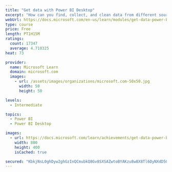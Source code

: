 ```yaml
---
title: "Get data with Power BI Desktop"
excerpt: "How can you find, collect, and clean data from different sources? Power BI is a tool for making sense of your data. You will learn tricks to make data-gathering easier."
webUrl: https://docs.microsoft.com/en-us/learn/modules/get-data-power-bi/
type: course
price: Free
length: PT1H15M
ratings:
  count: 17347
  average: 4.710325
heat: 73

provider:
  name: Microsoft Learn
  domain: microsoft.com
  images:
    - url: /assets/images/organizations/microsoft.com-50x50.jpg
      width: 50
      height: 50

levels:
  - Intermediate

topics:
  - Power BI
  - Power BI Desktop

images:
  - url: https://docs.microsoft.com/learn/achievements/get-data-power-bi-desktop-social.png
    width: 800
    height: 400
    isCached: true

secured: "KbkjNsL0ghDyw2ghGzInQCmubkQ8Gv8SXSAZwtoBYAKzu8w8X8Tl6OyNXdD5OoTp3x/eti9r/XXXcTn5cUxjTn/+UzcAeJ46e+9r0dj/mjxFNptOCLa7W/rVZ525ZeC6z99vzDm7xdtfRF/KZGZXh8TMMrvXM5xj4qbngW9iRTocj+BfnRI0RF8PasgW1h1+H6YQsUlYpap0iAuPGdm77gpoP/USdtYSV5TRDZSPMIiGcejsk0A+OdR10f6fChd4yJyA3QSQcJkbA/5dzyOSerF4f4zNz8dbDgwMRVBvuHmFfiq6EHMZz/asb9QBepSkygEA+U1Ip4CNBnZpzyUS2FanVgOVVMZmbi/aEykZVZE6dP9hmIGNRKNp1q6M9jgIqwOZqne6YpNXu1rYeCLlrjJQ/znojms/dUKcvwnxHux66QpTIgUyqDIc8aUlPOzP;fU6U7fKA3srAgmka/PSx5g=="
---
```


